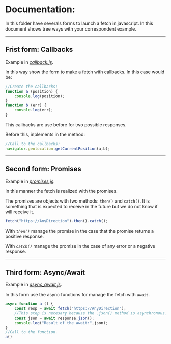 # **Documentation:**

In this folder have severals forms to launch a fetch in javascript. In this document shows tree ways with your correspondent example.

---

## Frist form: **Callbacks**

Example in [*callback.js*](callbacks.js).

In this way show the form to make a fetch with callbacks. In this case would be:

```javascript
//Create the callbacks:
function a (position) {
    console.log(position);
}
function b (err) {
    console.log(err);
}
```
This callbacks are use before for two possible responses. 

Before this, inplements in the method: 
```javascript
//Call to the callbacks:
navigator.geolocation.getCurrentPosition(a,b);
```
---

## Second form: **Promises**

Example in [*promises.js*](promises.js).

In this manner the fetch is realized with the promises.

The promises are objects with two methods: `then()` and `catch()`. It is something that is expected to receive in the future but we do not know if will receive it.

```javascript
fetch("https://AnyDirection").then().catch();

```
With *`then()`* manage the promise in the case that the promise returns a positive response.

With *`catch()`* manage the promise in the case of any error or a negative response.

---

## Third form: **Async/Await**

Example in [*async_await.js*](async_await.js).

In this form use the async functions for manage the fetch with `await`.

```javascript 
async function a () {
    const resp = await fetch("https://AnyDirection");
    //This step is necesary because the .json() method is asynchronous.
    const json = await response.json();
    console.log("Result of the await:",json);
}
//Call to the function.
a()